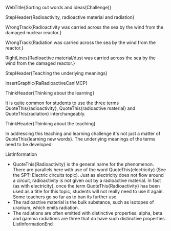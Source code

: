 WebTitle{Sorting out words and ideas(Challenge)}

StepHeader{Radioactivity, radioactive material and radiation}

WrongTrack{Radioactivity was carried across the sea by the wind from the damaged nuclear reactor.}

WrongTrack{Radiation was carried across the sea by the wind from the reactor.}

RightLines{Radioactive material/dust was carried across the sea by the wind from the damaged reactor.}

StepHeader{Teaching the underlying meanings}

InsertGraphic{RaRadioactiveCanIMCP}

ThinkHeader{Thinking about the learning}

It is quite common for students to use the three terms QuoteThis{radioactivity}, QuoteThis{radioactive material} and QuoteThis{radiation} interchangeably.

ThinkHeader{Thinking about the teaching}

In addressing this teaching and learning challenge it's not just a matter of QuoteThis{learning new words}. The underlying meanings of the terms need to be developed:

ListInformation
- QuoteThis{Radioactivity} is the general name for the phenomenon. There are parallels here with use of the word QuoteThis{electricity} (See the SPT: Electric circuits topic). Just as electricity does not flow around a circuit, radioactivity is not given out by a radioactive material. In fact (as with electricity), once the term QuoteThis{Radioactivity} has been used as a title for this topic, students will not really need to use it again. Some teachers go so far as to ban its further use.
- The radioactive material is the bulk substance, such as isotopes of uranium, which emits radiation.
- The radiations are often emitted with distinctive properties: alpha, beta and gamma radiations are three that do have such distinctive properties.
ListInformationEnd

